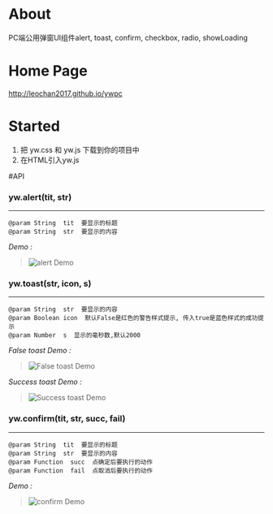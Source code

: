 # About
PC端公用弹窗UI组件alert, toast, confirm, checkbox, radio, showLoading



# Home Page
http://leochan2017.github.io/ywpc


# Started
1. 把 yw.css 和 yw.js 下载到你的项目中
2. 在HTML引入yw.js


#API
### yw.alert(tit, str)
---
```
@param String  tit  要显示的标题
@param String  str  要显示的内容
```

*Demo :*


> ![alert Demo](https://raw.githubusercontent.com/leochan2017/ywpc/master/images/demo/alert.png)



### yw.toast(str, icon, s)
---
```
@param String  str  要显示的内容
@param Boolean icon  默认False是红色的警告样式提示, 传入true是蓝色样式的成功提示
@param Number  s  显示的毫秒数,默认2000
```

*False toast Demo :*

> ![False toast Demo](https://raw.githubusercontent.com/leochan2017/ywpc/master/images/demo/toast-false.png)


*Success toast Demo :*

> ![Success toast Demo](https://github.com/leochan2017/ywpc/blob/master/images/demo/toast-true.png?raw=true)



### yw.confirm(tit, str, succ, fail)
---
```
@param String  tit  要显示的标题
@param String  str  要显示的内容
@param Function  succ  点确定后要执行的动作
@param Function  fail  点取消后要执行的动作
```

*Demo :*


> ![confirm Demo](https://raw.githubusercontent.com/leochan2017/ywpc/master/images/demo/confirm.png)


